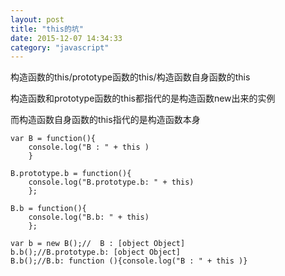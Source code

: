 ```yaml
---
layout: post
title: "this的坑"
date: 2015-12-07 14:34:33
category: "javascript"
---
```

构造函数的this/prototype函数的this/构造函数自身函数的this

构造函数和prototype函数的this都指代的是构造函数new出来的实例

而构造函数自身函数的this指代的是构造函数本身

	var B = function(){
		console.log("B : " + this )
		}

	B.prototype.b = function(){
		console.log("B.prototype.b: " + this)
		};

	B.b = function(){
		console.log("B.b: " + this)
		};
	
	var b = new B();//	B : [object Object]
	b.b();//B.prototype.b: [object Object]
	B.b();//B.b: function (){console.log("B : " + this )}

